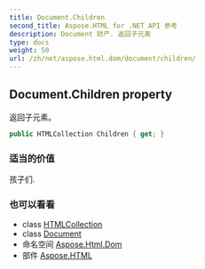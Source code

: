 ```yaml
---
title: Document.Children
second_title: Aspose.HTML for .NET API 参考
description: Document 财产. 返回子元素
type: docs
weight: 50
url: /zh/net/aspose.html.dom/document/children/
---
```

## Document.Children property

返回子元素。

```csharp
public HTMLCollection Children { get; }
```

### 适当的价值

孩子们.

### 也可以看看

* class [HTMLCollection](../../../aspose.html.collections/htmlcollection/)
* class [Document](../)
* 命名空间 [Aspose.Html.Dom](../../document/)
* 部件 [Aspose.HTML](../../../)


